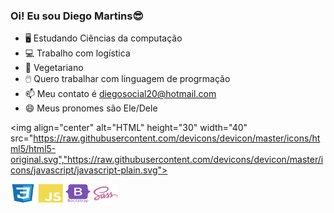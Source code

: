 ### Oi! Eu sou Diego Martins😎



- 🖥️ Estudando Ciências da computação
- 💻 Trabalho com logística
- 🌱 Vegetariano
- 🖱️ Quero trabalhar com linguagem de progrmação
- 📫 Meu contato é diegosocial20@hotmail.com
- 😄 Meus pronomes são Ele/Dele

<img align="center" alt="HTML" height="30" width="40" src="https://raw.githubusercontent.com/devicons/devicon/master/icons/html5/html5-original.svg","https://raw.githubusercontent.com/devicons/devicon/master/icons/javascript/javascript-plain.svg">

 <img align="center" alt="CSS" height="30" width="40" src="https://raw.githubusercontent.com/devicons/devicon/master/icons/css3/css3-original.svg">  

 <img align="center" alt="Js" height="30" width="40" src="https://raw.githubusercontent.com/devicons/devicon/master/icons/javascript/javascript-plain.svg">  

 <img align="center" alt="bootstrp" height="30" width="40" src="https://raw.githubusercontent.com/devicons/devicon/9f4f5cdb393299a81125eb5127929ea7bfe42889/icons/bootstrap/bootstrap-plain-wordmark.svg">

 <img align="center" alt="sass" height="30" width="40" src="https://raw.githubusercontent.com/devicons/devicon/9f4f5cdb393299a81125eb5127929ea7bfe42889/icons/sass/sass-original.svg">
